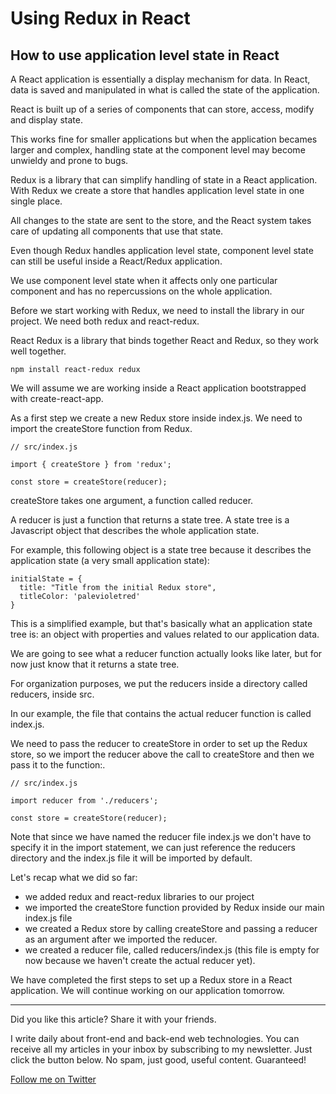 # Using Redux in React
## How to use application level state in React

A React application is essentially a display mechanism for data. In React, data is saved and manipulated in what is called the state of the application.

React is built up of a series of components that can store, access, modify and display state.

This works fine for smaller applications but when the application becames larger and complex, handling state at the component level may become unwieldy and prone to bugs.

Redux is a library that can simplify handling of state in a React application.  With Redux we create a store that handles application level state in one single place.

All changes to the state are sent to the store, and the React system takes care of updating all components that use that state.

Even though Redux handles application level state, component level state can still be useful inside a React/Redux application.

We use component level state when it affects only one particular component and has no repercussions on the whole application.

Before we start working with Redux, we need to install the library in our project. We need both redux and react-redux.

React Redux is a library that binds together React and Redux, so they work well together.

```
npm install react-redux redux
```

We will assume we are working inside a React application bootstrapped with create-react-app.

As a first step we create a new Redux store inside index.js. We need to import the createStore function from Redux.

```
// src/index.js

import { createStore } from 'redux';

const store = createStore(reducer);
```

createStore takes one argument, a function called reducer.

A reducer is just a function that returns a state tree. A state tree is a Javascript object that describes the whole application state.

For example, this following object is a state tree because it describes the application state (a very small application state):

```
initialState = {
  title: "Title from the initial Redux store",
  titleColor: 'palevioletred'
}
```

This is a simplified example, but that's basically what an application state tree is: an object with properties and values related to our application data.

We are going to see what a reducer function actually looks like later, but for now just know that it returns a state tree.

For organization purposes, we put the reducers inside a directory called reducers, inside src.

In our example, the file that contains the actual reducer function is called index.js. 

We need to pass the reducer to createStore in order to set up the Redux store, so we import the reducer above the call to createStore and then we pass it to the function:.

```
// src/index.js

import reducer from './reducers';

const store = createStore(reducer);
```

Note that since we have named the reducer file index.js we don't have to specify it in the import statement, we can just reference the reducers directory and the index.js file it will be imported by default.

Let's recap what we did so far:

- we added redux and react-redux libraries to our project
- we imported the createStore function provided by Redux inside our main index.js file
- we created a Redux store by calling createStore and passing a reducer as an
  argument after we imported the reducer.
- we created a reducer file, called reducers/index.js (this file is empty for
  now because we haven't create the actual reducer yet).

We have completed the first steps to set up a Redux store in a React application. We will continue working on our application tomorrow.

---

Did you like this article?  Share it with your friends. 

I write daily about front-end and back-end web technologies. 
You can receive all my articles in your inbox by subscribing to my newsletter. Just click the button below. No spam, just good, useful content. Guaranteed!

[Follow me on Twitter](https://twitter.com/CesareFerrari)